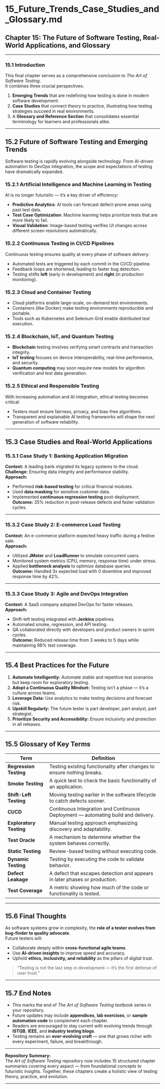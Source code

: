 # 15_Future_Trends_Case_Studies_and_Glossary.md

## Chapter 15: The Future of Software Testing, Real-World Applications, and Glossary

---

### 15.1 Introduction
This final chapter serves as a comprehensive conclusion to *The Art of Software Testing*.  
It combines three crucial perspectives:
1. **Emerging Trends** that are redefining how testing is done in modern software development.
2. **Case Studies** that connect theory to practice, illustrating how testing strategies succeed in real environments.
3. A **Glossary and Reference Section** that consolidates essential terminology for learners and professionals alike.

---

## 15.2 Future of Software Testing and Emerging Trends

Software testing is rapidly evolving alongside technology. From AI-driven automation to DevOps integration, the scope and expectations of testing have dramatically expanded.

### 15.2.1 Artificial Intelligence and Machine Learning in Testing
AI is no longer futuristic — it’s a key driver of efficiency:
- **Predictive Analytics**: AI tools can forecast defect-prone areas using past test data.
- **Test Case Optimization**: Machine learning helps prioritize tests that are more likely to fail.
- **Visual Validation**: Image-based testing verifies UI changes across different screen resolutions automatically.

### 15.2.2 Continuous Testing in CI/CD Pipelines
Continuous testing ensures quality at every phase of software delivery:
- Automated tests are triggered by each commit in the CI/CD pipeline.
- Feedback loops are shortened, leading to faster bug detection.
- Testing shifts **left** (early in development) and **right** (in production monitoring).

### 15.2.3 Cloud and Container Testing
- Cloud platforms enable large-scale, on-demand test environments.
- Containers (like Docker) make testing environments reproducible and portable.
- Tools such as Kubernetes and Selenium Grid enable distributed test execution.

### 15.2.4 Blockchain, IoT, and Quantum Testing
- **Blockchain** testing involves verifying smart contracts and transaction integrity.
- **IoT testing** focuses on device interoperability, real-time performance, and security.
- **Quantum computing** may soon require new models for algorithm verification and test data generation.

### 15.2.5 Ethical and Responsible Testing
With increasing automation and AI integration, ethical testing becomes critical:
- Testers must ensure fairness, privacy, and bias-free algorithms.
- Transparent and explainable AI testing frameworks will shape the next generation of software reliability.

---

## 15.3 Case Studies and Real-World Applications

### 15.3.1 Case Study 1: Banking Application Migration
**Context:** A leading bank migrated its legacy systems to the cloud.  
**Challenge:** Ensuring data integrity and performance stability.  
**Approach:**
- Performed **risk-based testing** for critical financial modules.
- Used **data masking** for sensitive customer data.
- Implemented **continuous regression testing** post-deployment.  
**Outcome:** 35% reduction in post-release defects and faster validation cycles.

---

### 15.3.2 Case Study 2: E-commerce Load Testing
**Context:** An e-commerce platform expected heavy traffic during a festive sale.  
**Approach:**
- Utilized **JMeter** and **LoadRunner** to simulate concurrent users.
- Monitored system metrics (CPU, memory, response time) under stress.
- Applied **bottleneck analysis** to optimize database queries.  
**Outcome:** Handled 3x expected load with 0 downtime and improved response time by 42%.

---

### 15.3.3 Case Study 3: Agile and DevOps Integration
**Context:** A SaaS company adopted DevOps for faster releases.  
**Approach:**
- Shift-left testing integrated with **Jenkins** pipelines.
- Automated smoke, regression, and API testing.
- QA collaborated directly with developers and product owners in sprint cycles.  
**Outcome:** Reduced release time from 3 weeks to 5 days while maintaining 98% test coverage.

---

## 15.4 Best Practices for the Future

1. **Automate Intelligently:** Automate stable and repetitive test scenarios but keep room for exploratory testing.  
2. **Adopt a Continuous Quality Mindset:** Testing isn’t a phase — it’s a culture across teams.  
3. **Leverage Data:** Use analytics to make testing decisions and forecast risk.  
4. **Upskill Regularly:** The future tester is part developer, part analyst, part strategist.  
5. **Prioritize Security and Accessibility:** Ensure inclusivity and protection in all releases.

---

## 15.5 Glossary of Key Terms

| Term | Definition |
|------|-------------|
| **Regression Testing** | Testing existing functionality after changes to ensure nothing breaks. |
| **Smoke Testing** | A quick test to check the basic functionality of an application. |
| **Shift-Left Testing** | Moving testing earlier in the software lifecycle to catch defects sooner. |
| **CI/CD** | Continuous Integration and Continuous Deployment — automating build and delivery. |
| **Exploratory Testing** | Manual testing approach emphasizing discovery and adaptability. |
| **Test Oracle** | A mechanism to determine whether the system behaves correctly. |
| **Static Testing** | Review-based testing without executing code. |
| **Dynamic Testing** | Testing by executing the code to validate behavior. |
| **Defect Leakage** | A defect that escapes detection and appears in later phases or production. |
| **Test Coverage** | A metric showing how much of the code or functionality is tested. |

---

## 15.6 Final Thoughts

As software systems grow in complexity, the **role of a tester evolves from bug-finder to quality advocate**.  
Future testers will:
- Collaborate deeply within **cross-functional agile teams**.
- Use **AI-driven insights** to improve speed and accuracy.
- Uphold **ethics, inclusivity, and reliability** as the pillars of digital trust.

> “Testing is not the last step in development — it’s the first defense of user trust.”

---

## 15.7 End Notes

- This marks the end of *The Art of Software Testing* textbook series in your repository.  
- Future updates may include **appendices**, **lab exercises**, or **sample automation code** to complement each chapter.  
- Readers are encouraged to stay current with evolving trends through **ISTQB**, **IEEE**, and **industry testing blogs**.  
- Testing remains an **ever-evolving craft** — one that grows richer with every experiment, failure, and breakthrough.

---

**Repository Summary:**  
The *Art of Software Testing* repository now includes 15 structured chapter summaries covering every aspect — from foundational concepts to futuristic insights. Together, these chapters create a holistic view of testing theory, practice, and evolution.

---
